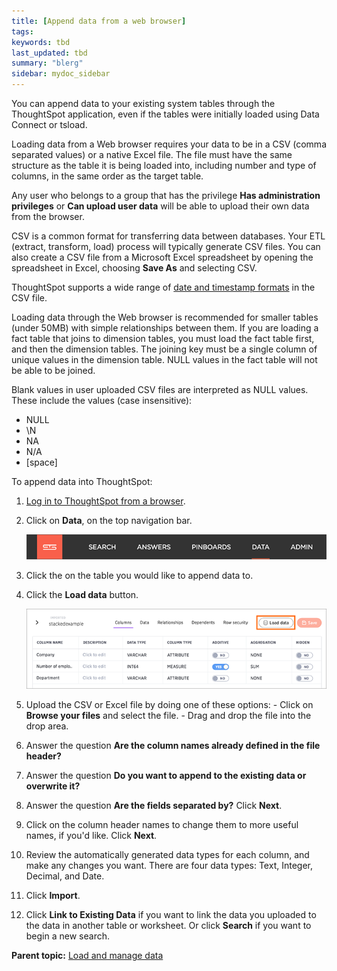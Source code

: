 ```yaml
---
title: [Append data from a web browser]
tags: 
keywords: tbd
last_updated: tbd
summary: "blerg"
sidebar: mydoc_sidebar
---
```

You can append data to your existing system tables through the ThoughtSpot application, even if the tables were initially loaded using Data Connect or tsload.

Loading data from a Web browser requires your data to be in a CSV (comma separated values) or a native Excel file. The file must have the same structure as the table it is being loaded into, including number and type of columns, in the same order as the target table.

Any user who belongs to a group that has the privilege **Has administration privileges** or **Can upload user data** will be able to upload their own data from the browser.

CSV is a common format for transferring data between databases. Your ETL (extract, transform, load) process will typically generate CSV files. You can also create a CSV file from a Microsoft Excel spreadsheet by opening the spreadsheet in Excel, choosing **Save As** and selecting CSV.

ThoughtSpot supports a wide range of [date and timestamp formats](../reference/date_formats_for_loading.html#) in the CSV file.

Loading data through the Web browser is recommended for smaller tables (under 50MB) with simple relationships between them. If you are loading a fact table that joins to dimension tables, you must load the fact table first, and then the dimension tables. The joining key must be a single column of unique values in the dimension table. NULL values in the fact table will not be able to be joined.

Blank values in user uploaded CSV files are interpreted as NULL values. These include the values (case insensitive):

-   NULL
-   \\N
-   NA
-   N/A
-   \[space\]

To append data into ThoughtSpot:

1.   [Log in to ThoughtSpot from a browser](../setup/accessing.html#).
2.   Click on **Data**, on the top navigation bar.

     ![](../../shared/conrefs/../../images/data_icon.png "Data")

3.   Click the on the table you would like to append data to.
4.   Click the **Load data** button.

     ![](../../images/load_data_icon.png "Load data")

5.   Upload the CSV or Excel file by doing one of these options:
    -   Click on **Browse your files** and select the file.
    -   Drag and drop the file into the drop area.
6.   Answer the question **Are the column names already defined in the file header?**
7.   Answer the question **Do you want to append to the existing data or overwrite it?**
8.   Answer the question **Are the fields separated by?** Click **Next**.
9.   Click on the column header names to change them to more useful names, if you'd like. Click **Next**.
10.  Review the automatically generated data types for each column, and make any changes you want. There are four data types: Text, Integer, Decimal, and Date.
11.  Click **Import**.
12.  Click **Link to Existing Data** if you want to link the data you uploaded to the data in another table or worksheet. Or click **Search** if you want to begin a new search.

**Parent topic:** [Load and manage data](../../admin/loading/loading_intro.html)

